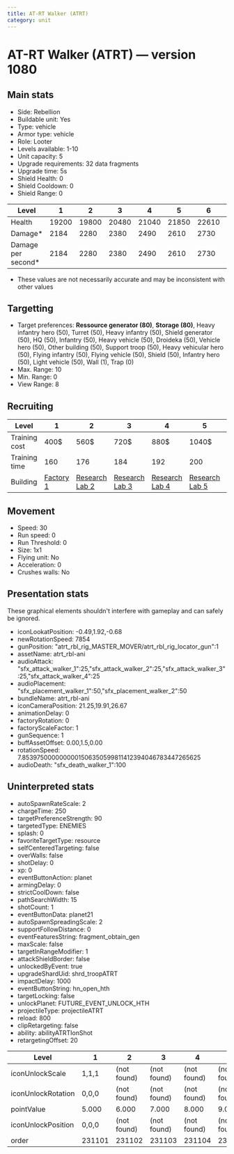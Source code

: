 ```yaml
---
title: AT-RT Walker (ATRT)
category: unit
---
```


# AT-RT Walker (ATRT) — version 1080

## Main stats

  * Side: Rebellion
  * Buildable unit: Yes
  * Type: vehicle
  * Armor type: vehicle
  * Role: Looter
  * Levels available: 1-10
  * Unit capacity: 5
  * Upgrade requirements: 32 data fragments
  * Upgrade time: 5s
  * Shield Health: 0
  * Shield Cooldown: 0
  * Shield Range: 0

|Level             |1    |2    |3    |4    |5    |6    |7    |8    |9    |10   |
|------------------|-----|-----|-----|-----|-----|-----|-----|-----|-----|-----|
|Health            |19200|19800|20480|21040|21850|22610|23720|25290|26920|28820|
|Damage*           |2184 |2280 |2380 |2490 |2610 |2730 |2860 |3000 |3140 |3290 |
|Damage per second*|2184 |2280 |2380 |2490 |2610 |2730 |2860 |3000 |3140 |3290 |

* These values are not necessarily accurate and may be inconsistent with other values

## Targetting

  * Target preferences: **Ressource generator (80)**, **Storage (80)**, Heavy infantry hero (50), Turret (50), Heavy infantry (50), Shield generator (50), HQ (50), Infantry (50), Heavy vehicle (50), Droideka (50), Vehicle hero (50), Other building (50), Support troop (50), Heavy vehicular hero (50), Flying infantry (50), Flying vehicle (50), Shield (50), Infantry hero (50), Light vehicle (50), Wall (1), Trap (0)
  * Max. Range: 10
  * Min. Range: 0
  * View Range: 8

## Recruiting

|Level        |1                             |2                                     |3                                     |4                                     |5                                     |6                                     |7                                     |8                                     |9                                     |10                                     |
|-------------|------------------------------|--------------------------------------|--------------------------------------|--------------------------------------|--------------------------------------|--------------------------------------|--------------------------------------|--------------------------------------|--------------------------------------|---------------------------------------|
|Training cost|400$                          |560$                                  |720$                                  |880$                                  |1040$                                 |1200$                                 |1360$                                 |1600$                                 |1680$                                 |1840$                                  |
|Training time|160                           |176                                   |184                                   |192                                   |200                                   |208                                   |216                                   |224                                   |232                                   |240                                    |
|Building     |[Factory 1](rebelFactory.html)|[Research Lab 2](rebelOffenseLab.html)|[Research Lab 3](rebelOffenseLab.html)|[Research Lab 4](rebelOffenseLab.html)|[Research Lab 5](rebelOffenseLab.html)|[Research Lab 6](rebelOffenseLab.html)|[Research Lab 7](rebelOffenseLab.html)|[Research Lab 8](rebelOffenseLab.html)|[Research Lab 9](rebelOffenseLab.html)|[Research Lab 10](rebelOffenseLab.html)|

## Movement

  * Speed: 30
  * Run speed: 0
  * Run Threshold: 0
  * Size: 1x1
  * Flying unit: No
  * Acceleration: 0
  * Crushes walls: No

## Presentation stats

These graphical elements shouldn't interfere with gameplay and can safely be ignored.

  * iconLookatPosition: -0.49,1.92,-0.68
  * newRotationSpeed: 7854
  * gunPosition: "atrt_rbl_rig_MASTER_MOVER/atrt_rbl_rig_locator_gun":1
  * assetName: atrt_rbl-ani
  * audioAttack: "sfx_attack_walker_1":25,"sfx_attack_walker_2":25,"sfx_attack_walker_3":25,"sfx_attack_walker_4":25
  * audioPlacement: "sfx_placement_walker_1":50,"sfx_placement_walker_2":50
  * bundleName: atrt_rbl-ani
  * iconCameraPosition: 21.25,19.91,26.67
  * animationDelay: 0
  * factoryRotation: 0
  * factoryScaleFactor: 1
  * gunSequence: 1
  * buffAssetOffset: 0.00,1.5,0.00
  * rotationSpeed: 7.8539750000000001506350599811412394046783447265625
  * audioDeath: "sfx_death_walker_1":100

## Uninterpreted stats

  * autoSpawnRateScale: 2
  * chargeTime: 250
  * targetPreferenceStrength: 90
  * targetedType: ENEMIES
  * splash: 0
  * favoriteTargetType: resource
  * selfCenteredTargeting: false
  * overWalls: false
  * shotDelay: 0
  * xp: 0
  * eventButtonAction: planet
  * armingDelay: 0
  * strictCoolDown: false
  * pathSearchWidth: 15
  * shotCount: 1
  * eventButtonData: planet21
  * autoSpawnSpreadingScale: 2
  * supportFollowDistance: 0
  * eventFeaturesString: fragment_obtain_gen
  * maxScale: false
  * targetInRangeModifier: 1
  * attackShieldBorder: false
  * unlockedByEvent: true
  * upgradeShardUid: shrd_troopATRT
  * impactDelay: 1000
  * eventButtonString: hn_open_hth
  * targetLocking: false
  * unlockPlanet: FUTURE_EVENT_UNLOCK_HTH
  * projectileType: projectileATRT
  * reload: 800
  * clipRetargeting: false
  * ability: abilityATRTIonShot
  * retargetingOffset: 20

|Level             |1     |2          |3          |4          |5          |6          |7          |8          |9          |10         |
|------------------|------|-----------|-----------|-----------|-----------|-----------|-----------|-----------|-----------|-----------|
|iconUnlockScale   |1,1,1 |(not found)|(not found)|(not found)|(not found)|(not found)|(not found)|(not found)|(not found)|(not found)|
|iconUnlockRotation|0,0,0 |(not found)|(not found)|(not found)|(not found)|(not found)|(not found)|(not found)|(not found)|(not found)|
|pointValue        |5.000 |6.000      |7.000      |8.000      |9.000      |10.000     |11.000     |12.000     |13.000     |15.000     |
|iconUnlockPosition|0,0,0 |(not found)|(not found)|(not found)|(not found)|(not found)|(not found)|(not found)|(not found)|(not found)|
|order             |231101|231102     |231103     |231104     |231105     |231106     |231107     |231108     |231109     |231110     |

